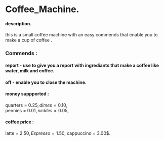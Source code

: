 # Coffee_Machine.
#### description.
this is a small coffee machine with an easy commends that enable you to make a cup of coffee .
### Commends :
#### report - use to give you a report with ingrediants that make a coffee like water, milk and coffee.
#### off - enable you to close the machine.
#### money suppported : 
  quarters = 0.25$,  
  dimes = 0.10$,  
  pennies = 0.01$,    
  nickles = 0.05$,  
#### coffee price :
  latte  = 2.50$, 
  Espresso = 1.50$, 
  cappuccino = 3.00$.
  
